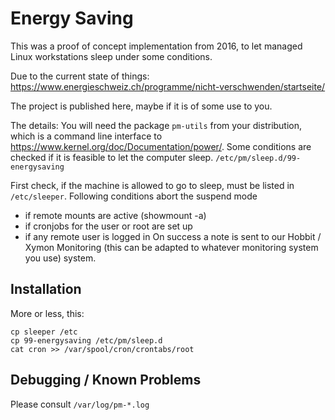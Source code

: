 # Energy Saving

This was a proof of concept implementation from 2016, to let managed
Linux workstations sleep under some conditions.

Due to the current state of things:
https://www.energieschweiz.ch/programme/nicht-verschwenden/startseite/

The project is published here, maybe if it is of some use to you.

The details:
You will need the package `pm-utils` from your distribution, which is
a command line interface to https://www.kernel.org/doc/Documentation/power/.
Some conditions are checked if it is feasible to let the computer sleep.
`/etc/pm/sleep.d/99-energysaving`

First check, if the machine is allowed to go to sleep, must be listed
in `/etc/sleeper`.
Following conditions abort the suspend mode
- if remote mounts are active (showmount -a)
- if cronjobs for the user or root are set up
- if any remote user is logged in
On success a note is sent to our Hobbit / Xymon Monitoring (this can 
be adapted to whatever monitoring system you use) system.

## Installation

More or less, this:

```
cp sleeper /etc
cp 99-energysaving /etc/pm/sleep.d
cat cron >> /var/spool/cron/crontabs/root
```

## Debugging / Known Problems

Please consult `/var/log/pm-*.log`
